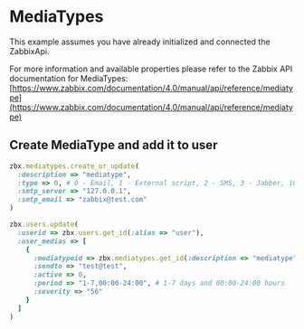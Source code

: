 # MediaTypes

This example assumes you have already initialized and connected the ZabbixApi.

For more information and available properties please refer to the Zabbix API documentation for MediaTypes:
[https://www.zabbix.com/documentation/4.0/manual/api/reference/mediatype](https://www.zabbix.com/documentation/4.0/manual/api/reference/mediatype)

## Create MediaType and add it to user ###
```ruby
zbx.mediatypes.create_or_update(
  :description => "mediatype",
  :type => 0, # 0 - Email, 1 - External script, 2 - SMS, 3 - Jabber, 100 - EzTexting,
  :smtp_server => "127.0.0.1",
  :smtp_email => "zabbix@test.com"
)

zbx.users.update(
  :userid => zbx.users.get_id(:alias => "user"),
  :user_medias => [
    {
      :mediatypeid => zbx.mediatypes.get_id(:description => "mediatype"),
      :sendto => "test@test",
      :active => 0,
      :period => "1-7,00:00-24:00", # 1-7 days and 00:00-24:00 hours
      :severity => "56"
    }
  ]
)
```

